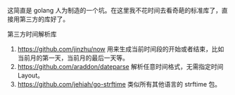 这简直是 golang 人为制造的一个坑。在这里我不花时间去看奇葩的标准库了，直接用第三方的库好了。

第三方时间解析库

1. https://github.com/jinzhu/now 用来生成当前时间段的开始或者结束，比如当前月的第一天，当前月的最后一天等。
2. https://github.com/araddon/dateparse 解析任意时间格式，无需指定时间 Layout。
3. https://github.com/jehiah/go-strftime 类似所有其他语言的 strftime 包。